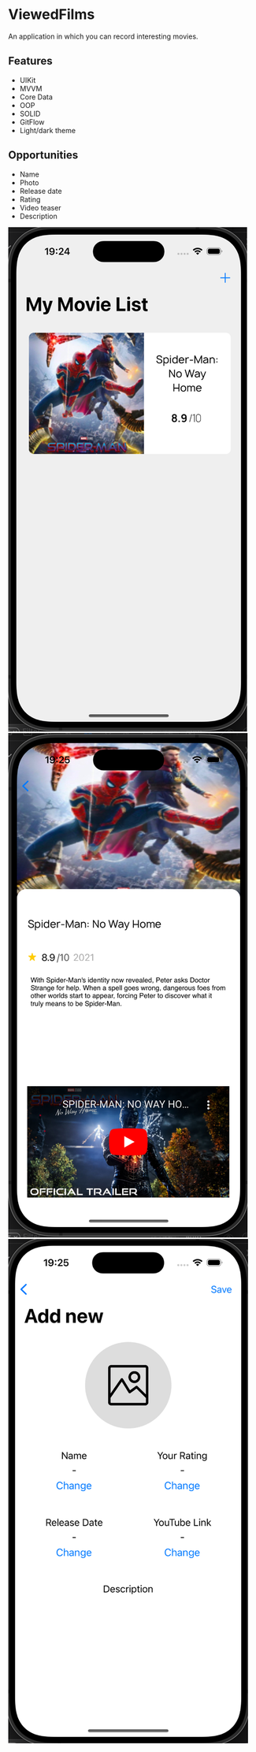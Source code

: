 # ViewedFilms

An application in which you can record interesting movies.


## Features

- UIKit
- MVVM
- Core Data
- OOP
- SOLID
- GitFlow
- Light/dark theme

## Opportunities

- Name
- Photo
- Release date
- Rating
- Video teaser
- Description

![image alt](https://github.com/SnakCat/ViewedFilms/blob/main/mainScreen.png)
![image alt](https://github.com/SnakCat/ViewedFilms/blob/main/infoScreen.png)
![image alt](https://github.com/SnakCat/ViewedFilms/blob/main/addScreen.png)
